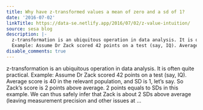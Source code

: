 ```yaml
---
title: Why have z-transformed values a mean of zero and a sd of 1?
date: '2016-07-02'
linkTitle: https://data-se.netlify.app/2016/07/02/z-value-intuition/
source: sesa blog
description: |-
  z-transformation is an ubiquitous operation in data analysis. It is often quite practical.
  Example: Assume Dr Zack scored 42 points on a test (say, IQ). Average score is 40 in the relevant population, and SD is 1, let’s say. So Zack’s score is 2 points above average. 2 points equals to SDs in this example. We can thus safely infer that Zack is about 2 SDs above average (leaving measurement precision and other issues at ...
disable_comments: true
---
```

z-transformation is an ubiquitous operation in data analysis. It is often quite practical.
Example: Assume Dr Zack scored 42 points on a test (say, IQ). Average score is 40 in the relevant population, and SD is 1, let’s say. So Zack’s score is 2 points above average. 2 points equals to SDs in this example. We can thus safely infer that Zack is about 2 SDs above average (leaving measurement precision and other issues at ...